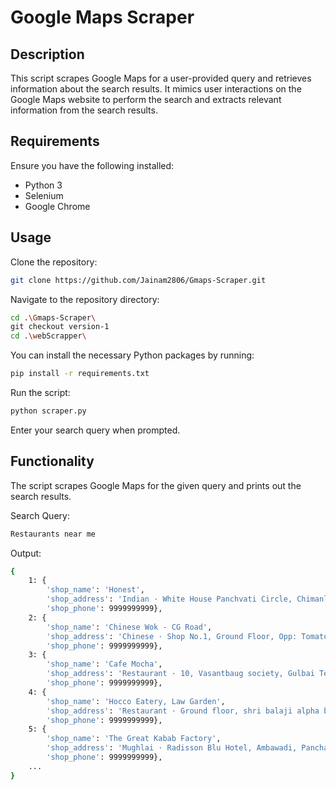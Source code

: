 # Google Maps Scraper
## Description

This script scrapes Google Maps for a user-provided query and retrieves information about the search results. It mimics user interactions on the Google Maps website to perform the search and extracts relevant information from the search results.

## Requirements

Ensure you have the following installed:

- Python 3
- Selenium
- Google Chrome

## Usage
Clone the repository:
```bash
git clone https://github.com/Jainam2806/Gmaps-Scraper.git
```

Navigate to the repository directory:
```bash
cd .\Gmaps-Scraper\
git checkout version-1
cd .\webScrapper\
```

You can install the necessary Python packages by running:
```bash
pip install -r requirements.txt
```

Run the script:
```bash
python scraper.py
```

Enter your search query when prompted.

## Functionality
The script scrapes Google Maps for the given query and prints out the search results.

Search Query:
```bash
Restaurants near me
```
Output:
```bash
{
    1: {
        'shop_name': 'Honest', 
        'shop_address': 'Indian · White House Panchvati Circle, Chimanlal Girdharlal Rd', 
        'shop_phone': 9999999999}, 
    2: {
        'shop_name': 'Chinese Wok - CG Road', 
        'shop_address': 'Chinese · Shop No.1, Ground Floor, Opp: Tomato Restaurant, Gold Leaf, Chimanlal Girdharlal Rd, near Maradia Plaza, near Associated Petrol Pump', 
        'shop_phone': 9999999999}, 
    3: {
        'shop_name': 'Cafe Mocha', 
        'shop_address': 'Restaurant · 10, Vasantbaug society, Gulbai Tekra Rd, opp. IDBI Bank, near CA Circle', 
        'shop_phone': 9999999999}, 
    4: {
        'shop_name': 'Hocco Eatery, Law Garden', 
        'shop_address': 'Restaurant · Ground floor, shri balaji alpha bazar law garden', 
        'shop_phone': 9999999999}, 
    5: {
        'shop_name': 'The Great Kabab Factory', 
        'shop_address': 'Mughlai · Radisson Blu Hotel, Ambawadi, Panchavati Road, Ellisbridge', 
        'shop_phone': 9999999999},
    ...
}
```